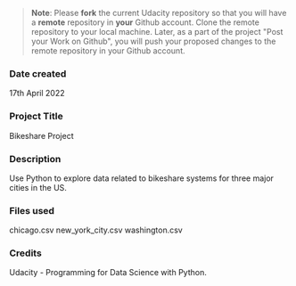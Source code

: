>**Note**: Please **fork** the current Udacity repository so that you will have a **remote** repository in **your** Github account. Clone the remote repository to your local machine. Later, as a part of the project "Post your Work on Github", you will push your proposed changes to the remote repository in your Github account.

### Date created
17th April 2022

### Project Title
Bikeshare Project

### Description
Use Python to explore data related to bikeshare systems for three major cities in the US.

### Files used
chicago.csv
new_york_city.csv
washington.csv

### Credits
Udacity - Programming for Data Science with Python.

